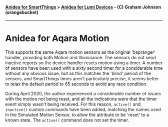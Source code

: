 #### [Anidea for SmartThings](../../../README.md) > [Anidea for Lumi Devices](../README.md#anidea-for-lumi-devices) - (C) Graham Johnson (orangebucket)
---

# Anidea for Aqara Motion
This supports the same Aqara motion sensors as the original 'bspranger' handler, providing both Motion and Illuminance. The sensors do not send inactive reports so the device handler resets motion using a timer. A number of sensors have been used with a sixty second timer for a considerable time without any obvious issue, but as this matches the 'blind' period of the sensors, and SmartThings times aren't particularly precise, it seems better to relax the default period to 65 seconds to avoid any race condition.

During April 2020, the author experienced a considerable number of issues with the motion not being reset, and all the indications were that the timer event simply wasn't being received. For this reason, `active()` and `inactive()` custom commands have been added, matching the names used in the Simulated Motion Sensor, to allow the attribute to be 'reset' to a known state. The `active()` command does not set the timer.
